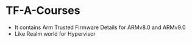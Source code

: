 # TF-A-Courses
- It contains Arm Trusted Firmware Details for ARMv8.0 and ARMv9.0
- Like Realm world for Hypervisor
